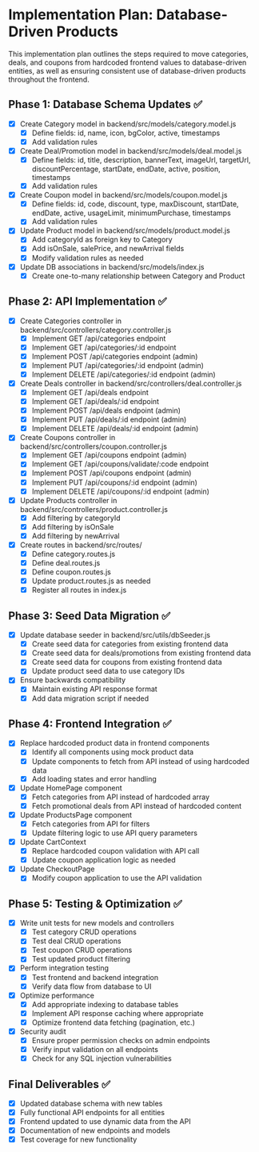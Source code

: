 # Implementation Plan: Database-Driven Products

This implementation plan outlines the steps required to move categories, deals, and coupons from hardcoded frontend values to database-driven entities, as well as ensuring consistent use of database-driven products throughout the frontend.

## Phase 1: Database Schema Updates ✅

- [x] Create Category model in backend/src/models/category.model.js
  - [x] Define fields: id, name, icon, bgColor, active, timestamps
  - [x] Add validation rules

- [x] Create Deal/Promotion model in backend/src/models/deal.model.js
  - [x] Define fields: id, title, description, bannerText, imageUrl, targetUrl, discountPercentage, startDate, endDate, active, position, timestamps
  - [x] Add validation rules

- [x] Create Coupon model in backend/src/models/coupon.model.js
  - [x] Define fields: id, code, discount, type, maxDiscount, startDate, endDate, active, usageLimit, minimumPurchase, timestamps
  - [x] Add validation rules

- [x] Update Product model in backend/src/models/product.model.js
  - [x] Add categoryId as foreign key to Category
  - [x] Add isOnSale, salePrice, and newArrival fields
  - [x] Modify validation rules as needed

- [x] Update DB associations in backend/src/models/index.js
  - [x] Create one-to-many relationship between Category and Product

## Phase 2: API Implementation ✅

- [x] Create Categories controller in backend/src/controllers/category.controller.js
  - [x] Implement GET /api/categories endpoint
  - [x] Implement GET /api/categories/:id endpoint
  - [x] Implement POST /api/categories endpoint (admin)
  - [x] Implement PUT /api/categories/:id endpoint (admin)
  - [x] Implement DELETE /api/categories/:id endpoint (admin)

- [x] Create Deals controller in backend/src/controllers/deal.controller.js
  - [x] Implement GET /api/deals endpoint
  - [x] Implement GET /api/deals/:id endpoint
  - [x] Implement POST /api/deals endpoint (admin)
  - [x] Implement PUT /api/deals/:id endpoint (admin)
  - [x] Implement DELETE /api/deals/:id endpoint (admin)

- [x] Create Coupons controller in backend/src/controllers/coupon.controller.js
  - [x] Implement GET /api/coupons endpoint (admin)
  - [x] Implement GET /api/coupons/validate/:code endpoint
  - [x] Implement POST /api/coupons endpoint (admin)
  - [x] Implement PUT /api/coupons/:id endpoint (admin)
  - [x] Implement DELETE /api/coupons/:id endpoint (admin)

- [x] Update Products controller in backend/src/controllers/product.controller.js
  - [x] Add filtering by categoryId
  - [x] Add filtering by isOnSale
  - [x] Add filtering by newArrival

- [x] Create routes in backend/src/routes/
  - [x] Define category.routes.js
  - [x] Define deal.routes.js
  - [x] Define coupon.routes.js
  - [x] Update product.routes.js as needed
  - [x] Register all routes in index.js

## Phase 3: Seed Data Migration ✅

- [x] Update database seeder in backend/src/utils/dbSeeder.js
  - [x] Create seed data for categories from existing frontend data
  - [x] Create seed data for deals/promotions from existing frontend data
  - [x] Create seed data for coupons from existing frontend data
  - [x] Update product seed data to use category IDs

- [x] Ensure backwards compatibility
  - [x] Maintain existing API response format
  - [x] Add data migration script if needed

## Phase 4: Frontend Integration ✅

- [x] Replace hardcoded product data in frontend components
  - [x] Identify all components using mock product data
  - [x] Update components to fetch from API instead of using hardcoded data
  - [x] Add loading states and error handling

- [x] Update HomePage component
  - [x] Fetch categories from API instead of hardcoded array
  - [x] Fetch promotional deals from API instead of hardcoded content

- [x] Update ProductsPage component
  - [x] Fetch categories from API for filters
  - [x] Update filtering logic to use API query parameters

- [x] Update CartContext
  - [x] Replace hardcoded coupon validation with API call
  - [x] Update coupon application logic as needed

- [x] Update CheckoutPage
  - [x] Modify coupon application to use the API validation

## Phase 5: Testing & Optimization ✅

- [x] Write unit tests for new models and controllers
  - [x] Test category CRUD operations
  - [x] Test deal CRUD operations
  - [x] Test coupon CRUD operations
  - [x] Test updated product filtering

- [x] Perform integration testing
  - [x] Test frontend and backend integration
  - [x] Verify data flow from database to UI

- [x] Optimize performance
  - [x] Add appropriate indexing to database tables
  - [x] Implement API response caching where appropriate
  - [x] Optimize frontend data fetching (pagination, etc.)

- [x] Security audit
  - [x] Ensure proper permission checks on admin endpoints
  - [x] Verify input validation on all endpoints
  - [x] Check for any SQL injection vulnerabilities

## Final Deliverables ✅

- [x] Updated database schema with new tables
- [x] Fully functional API endpoints for all entities
- [x] Frontend updated to use dynamic data from the API
- [x] Documentation of new endpoints and models
- [x] Test coverage for new functionality 
